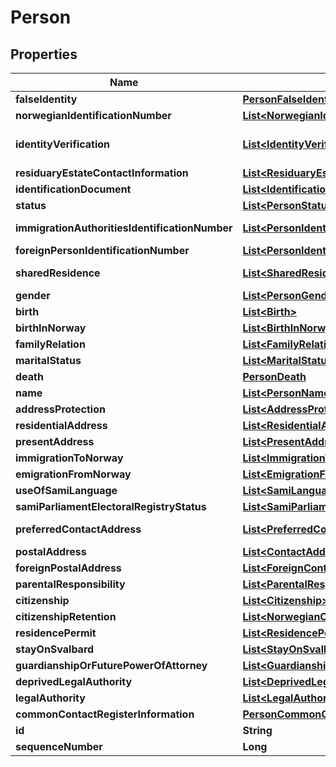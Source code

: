 

# Person


## Properties

| Name | Type | Description | Notes |
|------------ | ------------- | ------------- | -------------|
|**falseIdentity** | [**PersonFalseIdentity**](PersonFalseIdentity.md) |  |  [optional] |
|**norwegianIdentificationNumber** | [**List&lt;NorwegianIdentificationNumber&gt;**](NorwegianIdentificationNumber.md) | &lt;br&gt;FREG: Identifikasjonsnummer |  [optional] |
|**identityVerification** | [**List&lt;IdentityVerification&gt;**](IdentityVerification.md) | If empty, is the same as IdentityVerificationStatus.None&lt;br&gt;FREG: Identitetsgrunnlag |  [optional] |
|**residuaryEstateContactInformation** | [**List&lt;ResiduaryEstateContactInformation&gt;**](ResiduaryEstateContactInformation.md) | &lt;br&gt;FREG: KontaktinformasjonForDoedsbo |  [optional] |
|**identificationDocument** | [**List&lt;IdentificationDocument&gt;**](IdentificationDocument.md) | &lt;br&gt;FREG: Legitimasjonsdokument |  [optional] |
|**status** | [**List&lt;PersonStatus&gt;**](PersonStatus.md) | &lt;br&gt;FREG: Status |  [optional] |
|**immigrationAuthoritiesIdentificationNumber** | [**List&lt;PersonIdentification&gt;**](PersonIdentification.md) | &lt;br&gt;FREG: UtlendingsmyndighetenesIdentifikasjonsnummer |  [optional] |
|**foreignPersonIdentificationNumber** | [**List&lt;PersonIdentification&gt;**](PersonIdentification.md) | &lt;br&gt;FREG: UtenlandskPersonidentifikasjon |  [optional] |
|**sharedResidence** | [**List&lt;SharedResidence&gt;**](SharedResidence.md) | List may only contain 0 or 1 element  &lt;br&gt;FREG: DeltBosted |  [optional] |
|**gender** | [**List&lt;PersonGender&gt;**](PersonGender.md) | &lt;br&gt;FREG: Kjoenn |  [optional] |
|**birth** | [**List&lt;Birth&gt;**](Birth.md) | &lt;br&gt;FREG: Foedsel |  [optional] |
|**birthInNorway** | [**List&lt;BirthInNorway&gt;**](BirthInNorway.md) | &lt;br&gt;FREG: FoedselINorge |  [optional] |
|**familyRelation** | [**List&lt;FamilyRelation&gt;**](FamilyRelation.md) | &lt;br&gt;FREG: Familierelasjon |  [optional] |
|**maritalStatus** | [**List&lt;MaritalStatus&gt;**](MaritalStatus.md) | &lt;br&gt;FREG: Sivilstand |  [optional] |
|**death** | [**PersonDeath**](PersonDeath.md) |  |  [optional] |
|**name** | [**List&lt;PersonName&gt;**](PersonName.md) | &lt;br&gt;FREG: Navn |  [optional] |
|**addressProtection** | [**List&lt;AddressProtection&gt;**](AddressProtection.md) | &lt;br&gt;FREG: Adressebeskyttelse |  [optional] |
|**residentialAddress** | [**List&lt;ResidentialAddress&gt;**](ResidentialAddress.md) | &lt;br&gt;FREG: Bostedsadresse |  [optional] |
|**presentAddress** | [**List&lt;PresentAddress&gt;**](PresentAddress.md) | &lt;br&gt;FREG: Oppholdsadresse |  [optional] |
|**immigrationToNorway** | [**List&lt;ImmigrationToNorway&gt;**](ImmigrationToNorway.md) | &lt;br&gt;FREG: Innflytting |  [optional] |
|**emigrationFromNorway** | [**List&lt;EmigrationFromNorway&gt;**](EmigrationFromNorway.md) | &lt;br&gt;FREG: Utflytting |  [optional] |
|**useOfSamiLanguage** | [**List&lt;SamiLanguage&gt;**](SamiLanguage.md) | &lt;br&gt;FREG: BrukAvSamiskSpraak |  [optional] |
|**samiParliamentElectoralRegistryStatus** | [**List&lt;SamiParliamentElectoralRegistry&gt;**](SamiParliamentElectoralRegistry.md) | &lt;br&gt;FREG: ForholdTilSametingetsValgmanntall |  [optional] |
|**preferredContactAddress** | [**List&lt;PreferredContactAddress&gt;**](PreferredContactAddress.md) | Will be removed with deprecation of API v1.0  &lt;br&gt;FREG: PreferertKontaktadresse |  [optional] |
|**postalAddress** | [**List&lt;ContactAddress&gt;**](ContactAddress.md) | &lt;br&gt;FREG: Postadresse |  [optional] |
|**foreignPostalAddress** | [**List&lt;ForeignContactAddress&gt;**](ForeignContactAddress.md) | &lt;br&gt;FREG: PostadresseIUtlandet |  [optional] |
|**parentalResponsibility** | [**List&lt;ParentalResponsibility&gt;**](ParentalResponsibility.md) | &lt;br&gt;FREG: Foreldreansvar |  [optional] |
|**citizenship** | [**List&lt;Citizenship&gt;**](Citizenship.md) | &lt;br&gt;FREG: Statsborgerskap |  [optional] |
|**citizenshipRetention** | [**List&lt;NorwegianCitizenshipRetention&gt;**](NorwegianCitizenshipRetention.md) | &lt;br&gt;FREG: Bibehold |  [optional] |
|**residencePermit** | [**List&lt;ResidencePermit&gt;**](ResidencePermit.md) | &lt;br&gt;FREG: Opphold |  [optional] |
|**stayOnSvalbard** | [**List&lt;StayOnSvalbard&gt;**](StayOnSvalbard.md) | &lt;br&gt;FREG: OppholdPaaSvalbard |  [optional] |
|**guardianshipOrFuturePowerOfAttorney** | [**List&lt;GuardianshipOrFuturePowerOfAttorney&gt;**](GuardianshipOrFuturePowerOfAttorney.md) | &lt;br&gt;FREG: VergemaalEllerFremtidsfullmakt |  [optional] |
|**deprivedLegalAuthority** | [**List&lt;DeprivedLegalAuthority&gt;**](DeprivedLegalAuthority.md) | &lt;br&gt;FREG: FratattRettsligHandleevne  |  [optional] |
|**legalAuthority** | [**List&lt;LegalAuthority&gt;**](LegalAuthority.md) | &lt;br&gt;FREG: RettsligHandleevne  |  [optional] |
|**commonContactRegisterInformation** | [**PersonCommonContactRegisterInformation**](PersonCommonContactRegisterInformation.md) |  |  [optional] |
|**id** | **String** |  |  [optional] |
|**sequenceNumber** | **Long** |  |  [optional] |



